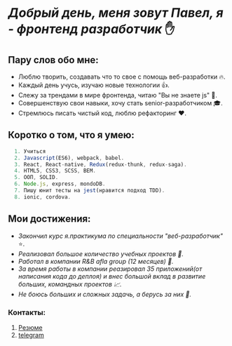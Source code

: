 # _Добрый день, меня зовут Павел, я - фронтенд разработчик_ :raised_hand:
## Пару слов обо мне:
* Люблю творить, создавать что то свое с помощь веб-разработки :fire:.
*    Каждый день учусь, изучаю новые технологии :+1:.
*    Cлежу за трендами в  мире фронтенда, читаю "Вы не знаете js" :notebook:.
*    Совершенствую свои навыки, хочу стать senior-разработчиком :mortar_board:.
*    Стремлюсь писать чистый код, люблю рефакторинг :heart:.
####
## Коротко о том, что я умею:
``` javascript
  1. Учиться
  2. Javascript(ES6), webpack, babel.
  3. React, React-native, Redux(redux-thunk, redux-saga).
  4. HTML5, CSS3, SCSS, BEM.
  5. ООП, SOLID.
  6. Node.js, express, mondoDB.
  7. Пишу юнит тесты на jest(нравится подход TDD).
  8. ionic, cordova.
```
## Мои достижения: 
* _Закончил курс я.практикума по специальности "веб-разработчик"_ :star:.
* _Реализовал большое количество учебных проектов :thought_balloon:._
* _Работал в компании R&B afla group (12 месяцев) :briefcase:._
* _За время работы в компании реазировал 35 приложений(от написания кода до деплоя) и внес большой вклад в развитие больших, командных проектов :chart_with_upwards_trend:._
* _Не боюсь больших и сложных задачь, а берусь за них :punch:._
### Контакты:
1. [Резюме](https://spb.hh.ru/resume/c830cea6ff083e8f270039ed1f33594a6c7663)
2. [telegram](http://t.me/pa_p_v)

